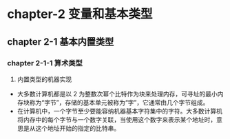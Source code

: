 # chapter-2 变量和基本类型

## chapter 2-1 基本内置类型

### chapter 2-1-1 算术类型

1. 内置类型的机器实现

+ 大多数计算机都是以 2 为整数次幂个比特作为块来处理内存，可寻址的最小内存块称为“字节”，存储的基本单元被称为“字”，它通常由几个字节组成。
+ 在计算机中，一个字节至少要能容纳机器基本字符集中的字符。大多数计算机将内存中的每个字节与一个数字关联，当使用这个数字来表示某个地址时，意思是从这个地址开始的指定的比特串。
